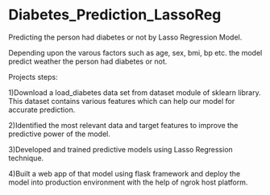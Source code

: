 # Diabetes_Prediction_LassoReg
Predicting the person had diabetes or not by Lasso Regression Model.

Depending upon the varous factors such as age, sex, bmi, bp etc. the model predict weather the person had diabetes or not.

Projects steps:

1)Download a load_diabetes data set from dataset module of sklearn library. This dataset contains various features which can help our model for accurate prediction.

2)Identified the most relevant data and target features to improve the predictive power of the model.

3)Developed and trained predictive models using Lasso Regression technique.

4)Built a web app of that model using flask framework and deploy the model into production environment with the help of ngrok host platform.

